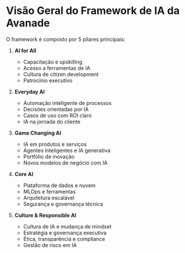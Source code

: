 # Visão Geral do Framework de IA da Avanade

O framework é composto por 5 pilares principais:

1. **AI for All**
   - Capacitação e upskilling
   - Acesso a ferramentas de IA
   - Cultura de citizen development
   - Patrocínio executivo

2. **Everyday AI**
   - Automação inteligente de processos
   - Decisões orientadas por IA
   - Casos de uso com ROI claro
   - IA na jornada do cliente

3. **Game Changing AI**
   - IA em produtos e serviços
   - Agentes inteligentes e IA generativa
   - Portfólio de inovação
   - Novos modelos de negócio com IA

4. **Core AI**
   - Plataforma de dados e nuvem
   - MLOps e ferramentas
   - Arquitetura escalável
   - Segurança e governança técnica

5. **Culture & Responsible AI**
   - Cultura de IA e mudança de mindset
   - Estratégia e governança executiva
   - Ética, transparência e compliance
   - Gestão de risco em IA
